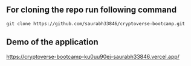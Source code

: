 ## For cloning the repo run following command
`git clone https://github.com/saurabh33846/cryptoverse-bootcamp.git`

## Demo of the application 
https://cryptoverse-bootcamp-ku0uu90ej-saurabh33846.vercel.app/

